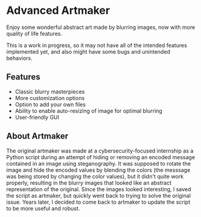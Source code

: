 # Advanced Artmaker

Enjoy some wonderful abstract art made by blurring images, now with more quality of life features.

This is a work in progress, so it may not have all of the intended features implemented yet, and also might have some bugs and unintended behaviors.

## Features

- Classic blurry masterpieces
- More customization options
- Option to add your own files
- Ability to enable auto-resizing of image for optimal blurring
- User-friendly GUI

## About Artmaker

The original artmaker was made at a cybersecurity-focused internship as a Python script during an attempt of hiding or removing an encoded message contained in an image using steganography. It was supposed to rotate the image and hide the encoded values by blending the colors (the messsage was being stored by changing the color values), but it didn't quite work properly, resulting in the blurry images that looked like an abstract representation of the original. Since the images looked interesting, I saved the script as artmaker, but quickly went back to trying to solve the original issue. Years later, I decided to come back to artmaker to update the script to be more useful and robust.

